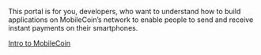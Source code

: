This portal is for you, developers, who want to understand how to build applications on MobileCoin’s network to enable
people to send and receive instant payments on their smartphones.

[Intro to MobileCoin](https://www.youtube.com/watch?v=DAyojx67Stg)